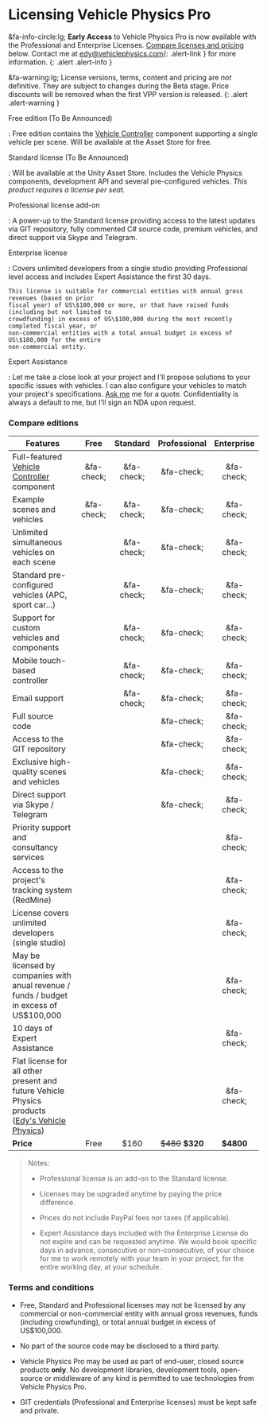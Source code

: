 # Licensing Vehicle Physics Pro

&fa-info-circle:lg; **Early Access** to Vehicle Physics Pro is now available with the Professional
and Enterprise Licenses. [Compare licenses and pricing](#compare-editions) below. Contact me at
[edy@vehiclephysics.com](mailto:edy@vehiclephysics.com){: .alert-link } for more information.
{: .alert .alert-info }

&fa-warning:lg; License versions, terms, content and pricing are _not_ definitive. They are subject
to changes during the Beta stage. Price discounts will be removed when the first VPP version is
released.
{: .alert .alert-warning }

Free edition (To Be Announced)

:	Free edition contains the [Vehicle Controller](../components/vehicle-controller.md) component
	supporting a single vehicle per scene. Will be available at the Asset Store for free.

Standard license (To Be Announced)

:	Will be available at the Unity Asset Store. Includes the Vehicle Physics components,
	development API and several pre-configured vehicles. _This product requires a license per seat._

Professional license add-on

:	A power-up to the Standard license providing access to the latest updates via GIT repository,
	fully commented C# source code, premium vehicles, and direct support via Skype and Telegram.

Enterprise license

:	Covers unlimited developers from a single studio providing Professional level access and
	includes Expert Assistance the first 30 days.

	This license is suitable for commercial entities with annual gross revenues (based on prior
	fiscal year) of US\$100,000 or more, or that have raised funds (including but not limited to
	crowdfunding) in excess of US\$100,000 during the most recently completed fiscal year, or
	non-commercial entities with a total annual budget in excess of US\$100,000 for the entire
	non-commercial entity.

Expert Assistance

:	Let me take a close look at your project and I'll propose solutions to your specific issues
	with vehicles. I can also configure your vehicles to match your project's specifications.
	[Ask me](mailto:edy@vehiclephysics.com) me for a quote. Confidentiality is always a default
	to me, but I'll sign an NDA upon request.

### Compare editions

| Features | <center>Free</center> | <center>Standard</center> | <center>Professional</center> | <center>Enterprise</center> |
|----------|:----:|:--------:|:------------:|:----:|
Full-featured [Vehicle Controller](../components/vehicle-controller.md) component	| &fa-check;	| &fa-check;	| &fa-check; | &fa-check;	|
Example scenes and vehicles		 						| &fa-check; | &fa-check; | &fa-check; | &fa-check; |
Unlimited simultaneous vehicles on each scene			|	| &fa-check; | &fa-check; | &fa-check;	|
Standard pre-configured vehicles (APC, sport car...)	|	| &fa-check; | &fa-check; | &fa-check;	|
Support for custom vehicles and components 				|	| &fa-check; | &fa-check; | &fa-check;	|
Mobile touch-based controller							|	| &fa-check; | &fa-check; | &fa-check;	|
Email support											|	| &fa-check;	| &fa-check;	| &fa-check;	|
Full source code										|	|	| &fa-check; | &fa-check;	|
Access to the GIT repository							|	|	| &fa-check;	| &fa-check;	|
Exclusive high-quality scenes and vehicles				|	|	| &fa-check; | &fa-check;	|
Direct support via Skype / Telegram						|	| 	| &fa-check;	| &fa-check;	|
Priority support and consultancy services				|	| 	| 	| &fa-check;	|
Access to the project's tracking system (RedMine)		|	| 	| 	| &fa-check;	|
License covers unlimited developers (single studio)		|	| 	|	| &fa-check;	|
May be licensed by companies with anual revenue / funds / budget in excess of US\$100,000	|	| 	|	| &fa-check;	|
10 days of Expert Assistance							|	|	|	| &fa-check;	|
Flat license for all other present and future Vehicle Physics products<br>([Edy's Vehicle Physics](http://www.edy.es/dev/vehicle-physics/))|	| 	| 	| &fa-check;	|
**Price**												| Free | $160 | <del>\$480</del> **$320** | **$4800** |

> Notes:
>
> - Professional license is an add-on to the Standard license.
>
> - Licenses may be upgraded anytime by paying the price difference.
>
> - Prices do not include PayPal fees nor taxes (if applicable).
>
> - Expert Assistance days included with the Enterprise License do not expire and can be requested
>	anytime. We would book specific days in advance, consecutive or non-consecutive, of your
>	choice for me to work remotely with your team in your project, for the entire working day, at
>	your schedule.

### Terms and conditions

- Free, Standard and Professional licenses may not be licensed by any commercial or non-commercial
	entity with annual gross revenues, funds (including crowfunding), or total annual budget in
	excess of US\$100,000.

- No part of the source code may be disclosed to a third party.

- Vehicle Physics Pro may be used as part of end-user, closed source products **only**. No
	development libraries, development tools, open-source or middleware of any kind is permitted to
	use technologies from Vehicle Physics Pro.

- GIT credentials (Professional and Enterprise licenses) must be kept safe and private.
